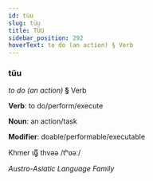 ```yaml
---
id: tüu
slug: tüu
title: TÜU
sidebar_position: 292
hoverText: to do (an action) § Verb
---
```


### tüu

*to do (an action)* **§** Verb

**Verb**: to do/perform/execute

**Noun**: an action/task

**Modifier**: doable/performable/executable

Khmer ធ្វើ thvəə /tʰʋəː/

*Austro-Asiatic Language Family*